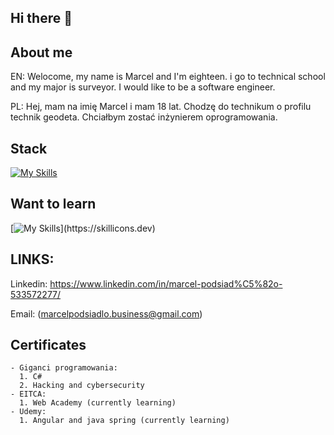 ## Hi there 👋

## About me
  EN: Welocome, my name is Marcel and I'm eighteen. i go to technical school and my major is surveyor. I would like to be a software engineer. 

  PL: Hej, mam na imię Marcel i mam 18 lat. Chodzę do technikum o profilu technik geodeta. Chciałbym zostać inżynierem oprogramowania.

## Stack

[![My Skills](https://skillicons.dev/icons?i=html,css,sass,js,ts,angular,mysql,mongodb,python)](https://skillicons.dev)


## Want to learn

  [![My Skills](https://skillicons.dev/icons?i=vue,cpp,unreal,unity,)](https://skillicons.dev)
  
## LINKS: 
  Linkedin: https://www.linkedin.com/in/marcel-podsiad%C5%82o-533572277/
  
  Email: (marcelpodsiadlo.business@gmail.com)

  ## Certificates
    - Giganci programowania:  
      1. C#
      2. Hacking and cybersecurity
    - EITCA:
      1. Web Academy (currently learning)
    - Udemy: 
      1. Angular and java spring (currently learning)


<!--
**Marcel132/Marcel132** is a ✨ _special_ ✨ repository because its `README.md` (this file) appears on your GitHub profile.

Here are some ideas to get you started:

- 🔭 I’m currently working on ...
- 👯 I’m looking to collaborate on ...
- 🤔 I’m looking for help with ...
- 💬 Ask me about ...
- 📫 How to reach me: ...
- 😄 Pronouns: ...
- ⚡ Fun fact: ...
-->
